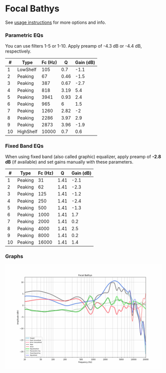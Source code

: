 # Focal Bathys
See [usage instructions](https://github.com/jaakkopasanen/AutoEq#usage) for more options and info.

### Parametric EQs
You can use filters 1-5 or 1-10. Apply preamp of -4.3 dB or -4.4 dB, respectively.

|   # | Type      |   Fc (Hz) |    Q |   Gain (dB) |
|-----|-----------|-----------|------|-------------|
|   1 | LowShelf  |       105 | 0.7  |        -1.1 |
|   2 | Peaking   |        67 | 0.46 |        -1.5 |
|   3 | Peaking   |       387 | 0.67 |        -2.7 |
|   4 | Peaking   |       818 | 3.19 |         5.4 |
|   5 | Peaking   |      3941 | 0.93 |         2.4 |
|   6 | Peaking   |       965 | 6    |         1.5 |
|   7 | Peaking   |      1260 | 2.82 |        -2   |
|   8 | Peaking   |      2286 | 3.97 |         2.9 |
|   9 | Peaking   |      2873 | 3.96 |        -1.9 |
|  10 | HighShelf |     10000 | 0.7  |         0.6 |

### Fixed Band EQs
When using fixed band (also called graphic) equalizer, apply preamp of **-2.8 dB** (if available) and set gains manually with these parameters.

|   # | Type    |   Fc (Hz) |    Q |   Gain (dB) |
|-----|---------|-----------|------|-------------|
|   1 | Peaking |        31 | 1.41 |        -2.1 |
|   2 | Peaking |        62 | 1.41 |        -2.3 |
|   3 | Peaking |       125 | 1.41 |        -1.2 |
|   4 | Peaking |       250 | 1.41 |        -2.4 |
|   5 | Peaking |       500 | 1.41 |        -1.3 |
|   6 | Peaking |      1000 | 1.41 |         1.7 |
|   7 | Peaking |      2000 | 1.41 |         0.2 |
|   8 | Peaking |      4000 | 1.41 |         2.5 |
|   9 | Peaking |      8000 | 1.41 |         0.2 |
|  10 | Peaking |     16000 | 1.41 |         1.4 |

### Graphs
![](./Focal%20Bathys.png)
